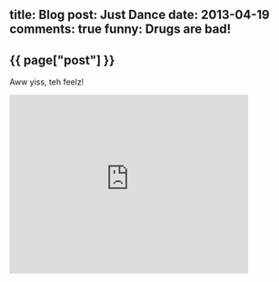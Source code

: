 title: Blog
post: Just Dance
date: 2013-04-19
comments: true
funny: Drugs are bad!
---

## {{ page["post"] }}
<!--%
from datetime import datetime
date = datetime.strptime(page["date"], "%Y-%m-%d").strftime("%B %d, %Y")
print "*Posted at %s.*" % date
%-->

Aww yiss, teh feelz!

<iframe width="420" height="315" src="http://www.youtube-nocookie.com/embed/l0mmVPV4w7c" frameborder="0" allowfullscreen></iframe>